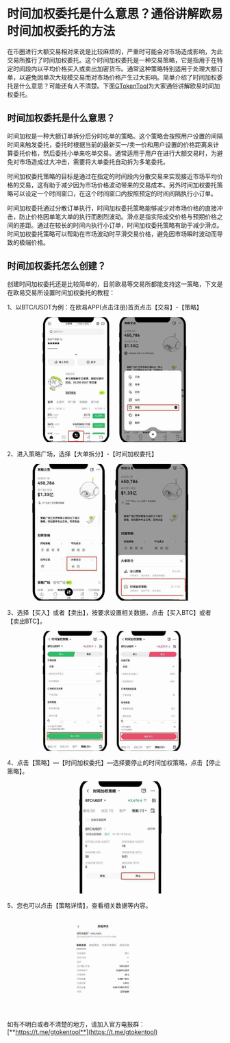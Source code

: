 # 时间加权委托是什么意思？通俗讲解欧易时间加权委托的方法

在币圈进行大额交易相对来说是比较麻烦的，严重时可能会对市场造成影响，为此交易所推行了时间加权委托。这个时间加权委托是一种交易策略，它是指用于在特定时间段内以平均价格买入或卖出加密货币。通常这种策略特别适用于处理大额订单，以避免因单次大规模交易而对市场价格产生过大影响。简单介绍了时间加权委托是什么意思？可能还有人不清楚。下面[GTokenTool](https://www.gtokentool.com)为大家通俗讲解欧易时间加权委托。

## 时间加权委托是什么意思？

时间加权是一种大额订单拆分后分时吃单的策略。这个策略会按照用户设置的间隔时间来触发委托，委托时根据当前的最新买一/卖一价和用户设置的价格距离来计算委托价格，然后委托小单来吃单交易。通常适用于用户在进行大额交易时，为避免对市场造成过大冲击，需要将大单委托自动拆为多笔委托。

时间加权委托策略的目标是通过在指定的时间段内分散交易来实现接近市场平均价格的交易，这有助于减少因为市场价格波动带来的交易成本。另外时间加权委托策略可以设定一个时间窗口，在这个时间窗口内按照预定的时间间隔执行小订单。

时间加权委托通过分散订单执行，时间加权委托策略能够减少对市场价格的直接冲击，防止价格因单笔大单的执行而剧烈波动。滑点是指实际成交价格与预期价格之间的差距。通过在较长的时间内执行小订单，时间加权委托策略有助于减少滑点。时间加权委托策略可以帮助在市场波动时平滑交易价格，避免因市场瞬时波动而导致的极端价格。

## 时间加权委托怎么创建？

创建时间加权委托还是比较简单的，目前欧易等交易所都能支持这一策略，下文是在欧易交易所设置时间加权委托的教程：

1、以BTC/USDT为例：在欧易APP(点击注册)首页点击【交易】-【策略】

<figure><img src="../../.gitbook/assets/172722303276297.jpg" alt=""><figcaption></figcaption></figure>

2、进入策略广场，选择【大单拆分】-【时间加权委托】

<figure><img src="../../.gitbook/assets/172722303276297 (1).jpg" alt=""><figcaption></figcaption></figure>

3、选择【买入】或者【卖出】，按要求设置相关数据，点击【买入BTC】或者【卖出BTC】。

<figure><img src="../../.gitbook/assets/172722303276297 (2).jpg" alt=""><figcaption></figcaption></figure>

4、点击【策略】—【时间加权委托】—选择要停止的时间加权策略，点击【停止策略】。

<figure><img src="../../.gitbook/assets/172722303276297 (3).jpg" alt=""><figcaption></figcaption></figure>

5、您也可以点击【策略详情】，查看相关数据等内容。

<figure><img src="../../.gitbook/assets/172722303276297 (4).jpg" alt=""><figcaption></figcaption></figure>

如有不明白或者不清楚的地方，请加入官方电报群：[**https://t.me/gtokentool**](https://t.me/gtokentool)
